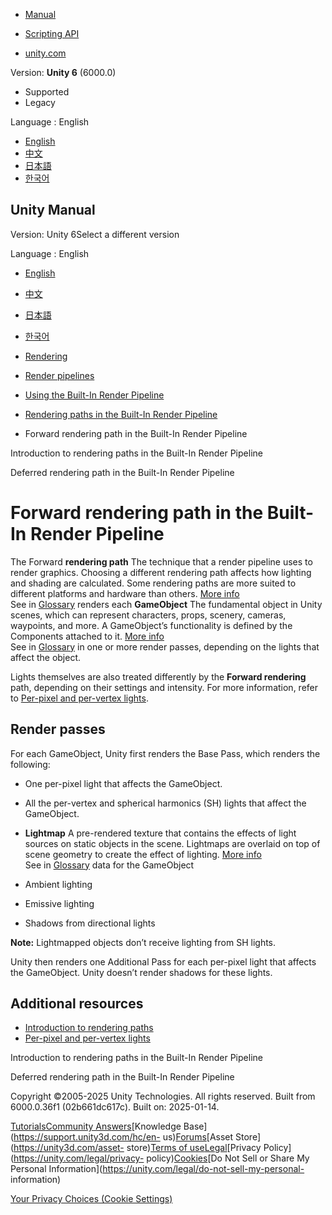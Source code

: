 [](https://docs.unity3d.com)

  * [Manual](../Manual/index.html)
  * [Scripting API](../ScriptReference/index.html)

  * [unity.com](https://unity.com/)

Version: **Unity 6** (6000.0)

  * Supported
  * Legacy

Language : English

  * [English](/Manual/RenderTech-ForwardRendering.html)
  * [中文](/cn/current/Manual/RenderTech-ForwardRendering.html)
  * [日本語](/ja/current/Manual/RenderTech-ForwardRendering.html)
  * [한국어](/kr/current/Manual/RenderTech-ForwardRendering.html)

[](https://docs.unity3d.com)

## Unity Manual

Version: Unity 6Select a different version

Language : English

  * [English](/Manual/RenderTech-ForwardRendering.html)
  * [中文](/cn/current/Manual/RenderTech-ForwardRendering.html)
  * [日本語](/ja/current/Manual/RenderTech-ForwardRendering.html)
  * [한국어](/kr/current/Manual/RenderTech-ForwardRendering.html)

  * [Rendering](rendering-and-post-processing.html)
  * [Render pipelines](render-pipelines.html)
  * [Using the Built-In Render Pipeline](built-in-render-pipeline.html)
  * [Rendering paths in the Built-In Render Pipeline](built-in-rendering-paths.html)
  * Forward rendering path in the Built-In Render Pipeline

[](RenderingPaths.html)

Introduction to rendering paths in the Built-In Render Pipeline

[](RenderTech-DeferredShading.html)

Deferred rendering path in the Built-In Render Pipeline

# Forward rendering path in the Built-In Render Pipeline

The Forward **rendering path** The technique that a render pipeline uses to
render graphics. Choosing a different rendering path affects how lighting and
shading are calculated. Some rendering paths are more suited to different
platforms and hardware than others. [More info](RenderingPaths.html)  
See in [Glossary](Glossary.html#RenderingPath) renders each **GameObject** The
fundamental object in Unity scenes, which can represent characters, props,
scenery, cameras, waypoints, and more. A GameObject’s functionality is defined
by the Components attached to it. [More info](class-GameObject.html)  
See in [Glossary](Glossary.html#GameObject) in one or more render passes,
depending on the lights that affect the object.

Lights themselves are also treated differently by the **Forward rendering**
path, depending on their settings and intensity. For more information, refer
to [Per-pixel and per-vertex lights](PerPixelLights-BuiltIn.html).

## Render passes

For each GameObject, Unity first renders the Base Pass, which renders the
following:

  * One per-pixel light that affects the GameObject.
  * All the per-vertex and spherical harmonics (SH) lights that affect the GameObject.
  * **Lightmap** A pre-rendered texture that contains the effects of light sources on static objects in the scene. Lightmaps are overlaid on top of scene geometry to create the effect of lighting. [More info](Lightmapping.html)  
See in [Glossary](Glossary.html#Lightmap) data for the GameObject

  * Ambient lighting
  * Emissive lighting
  * Shadows from directional lights

**Note:** Lightmapped objects don’t receive lighting from SH lights.

Unity then renders one Additional Pass for each per-pixel light that affects
the GameObject. Unity doesn’t render shadows for these lights.

## Additional resources

  * [Introduction to rendering paths](rendering-paths-introduction.html)
  * [Per-pixel and per-vertex lights](PerPixelLights-BuiltIn.html)

[](RenderingPaths.html)

Introduction to rendering paths in the Built-In Render Pipeline

[](RenderTech-DeferredShading.html)

Deferred rendering path in the Built-In Render Pipeline

Copyright ©2005-2025 Unity Technologies. All rights reserved. Built from
6000.0.36f1 (02b661dc617c). Built on: 2025-01-14.

[Tutorials](https://learn.unity.com/)[Community
Answers](https://answers.unity3d.com)[Knowledge
Base](https://support.unity3d.com/hc/en-
us)[Forums](https://forum.unity3d.com)[Asset Store](https://unity3d.com/asset-
store)[Terms of
use](https://docs.unity3d.com/Manual/TermsOfUse.html)[Legal](https://unity.com/legal)[Privacy
Policy](https://unity.com/legal/privacy-
policy)[Cookies](https://unity.com/legal/cookie-policy)[Do Not Sell or Share
My Personal Information](https://unity.com/legal/do-not-sell-my-personal-
information)

[Your Privacy Choices (Cookie Settings)](javascript:void\(0\);)


